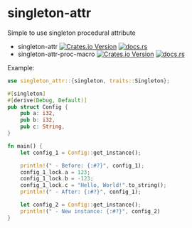 # singleton-attr
Simple to use singleton procedural attribute

 - singleton-attr [![Crates.io Version](https://img.shields.io/crates/v/singleton-attr)](https://crates.io/crates/singleton-attr) [![docs.rs](https://img.shields.io/docsrs/singleton-attr)](https://docs.rs/singleton-attr/)
 - singleton-attr-proc-macro [![Crates.io Version](https://img.shields.io/crates/v/singleton-attr-proc-macro)](https://crates.io/crates/singleton-attr-proc-macro) [![docs.rs](https://img.shields.io/docsrs/singleton-attr-proc-macro)](https://docs.rs/singleton-attr-proc-macro/)

Example:
```rust
use singleton_attr::{singleton, traits::Singleton};

#[singleton]
#[derive(Debug, Default)]
pub struct Config {
    pub a: i32,
    pub b: i32,
    pub c: String,
}

fn main() {
    let config_1 = Config::get_instance();

    println!(" - Before: {:#?}", config_1);
    config_1_lock.a = 123;
    config_1_lock.b = -123;
    config_1_lock.c = "Hello, World!".to_string();
    println!(" - After: {:#?}", config_1);

    let config_2 = Config::get_instance();
    println!(" - New instance: {:#?}", config_2)
}
```
